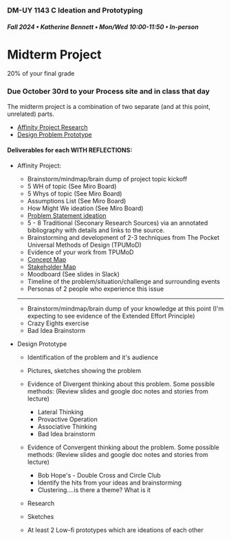 ### DM-UY 1143 C Ideation and Prototyping
##### Fall 2024 • Katherine Bennett • Mon/Wed 10:00-11:50 • In-person 

# Midterm Project

20% of your final grade

### Due October 30rd to your Process site and in class that day

The midterm project is a combination of two separate (and at this point, unrelated) parts.

* [Affinity Project Research](affinityProjectResearch.md)
* [Design Problem Prototype](designProblem.md)

#### Deliverables for each WITH REFLECTIONS:

* Affinity Project:
	- Brainstorm/mindmap/brain dump of project topic kickoff
	- 5 WH of topic (See Miro Board)
	- 5 Whys of topic (See Miro Board)
	- Assumptions List (See Miro Board)
	- How Might We ideation (See Miro Board)
	- [Problem Statement ideation](ProblemStatements.md)
	- 5 - 8 Traditional (Seconary Research Sources) via an annotated bibliography with details and links to the source.
	- Brainstorming and development of 2-3 techniques from The Pocket Universal Methods of Design (TPUMoD)
	- Evidence of your work from TPUMoD
	- [Concept Map](ConceptMap.md)
	- [Stakeholder Map](StakeholderMaps.md)
	- Moodboard (See slides in Slack)
	- Timeline of the problem/situation/challenge and surrounding events
	- Personas of 2 people who experience this issue
	-------------------------
	- Brainstorm/mindmap/brain dump of your knowledge at this point (I'm expecting to see evidence of the Extended Effort Principle)
	- Crazy Eights exercise
	- Bad Idea Brainstorm

* Design Prototype
	- Identification of the problem and it's audience
	- Pictures, sketches showing the problem
	- Evidence of Divergent thinking about this problem. Some possible methods: (Review slides and google doc notes and stories from lecture)
		- Lateral Thinking
		- Provactive Operation
		- Associative Thinking
		- Bad Idea brainstorm
		
	- Evidence of Convergent thinking about the problem. Some possible methods: (Review slides and google doc notes and stories from lecture)
		- Bob Hope's - Double Cross and Circle Club
		- Identify the hits from your ideas and brainstorming
		- Clustering....is there a theme? What is it
	- Research
	- Sketches
	- At least 2 Low-fi prototypes which are ideations of each other




